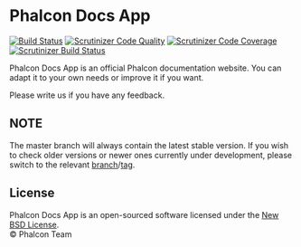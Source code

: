 # Phalcon Docs App

[![Build Status](https://travis-ci.org/phalcon/docs-app.svg?branch=master)][:ci:]
[![Scrutinizer Code Quality](https://scrutinizer-ci.com/g/phalcon/docs-app/badges/quality-score.png?b=master)][:scq:]
[![Scrutinizer Code Coverage](https://scrutinizer-ci.com/g/phalcon/docs-app/badges/coverage.png?b=master)][:scc:]
[![Scrutinizer Build Status](https://scrutinizer-ci.com/g/phalcon/docs-app/badges/build.png?b=master)][:sbs:]


Phalcon Docs App is an official Phalcon documentation website.
You can adapt it to your own needs or improve it if you want.

Please write us if you have any feedback.

## NOTE

The master branch will always contain the latest stable version. If you wish
to check older versions or newer ones currently under development, please
switch to the relevant [branch][:branch:]/[tag][:tags:].

## License

Phalcon Docs App is an open-sourced software licensed under the [New BSD License][:license:].<br>
© Phalcon Team

[:ci:]: https://travis-ci.org/phalcon/docs-app
[:scq:]: https://scrutinizer-ci.com/g/phalcon/docs-app/?branch=master
[:scc:]: https://scrutinizer-ci.com/g/phalcon/docs-app/?branch=master
[:sbs:]: https://scrutinizer-ci.com/g/phalcon/docs-app/build-status/master
[:branch:]: https://github.com/phalcon/docs-app/branches
[:tags:]: https://github.com/phalcon/docs-app/tags
[:license:]: ./LICENSE.txt
